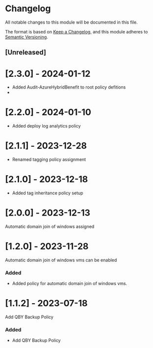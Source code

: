 # Changelog

All notable changes to this module will be documented in this file.

The format is based on [Keep a Changelog](https://keepachangelog.com/en/1.1.0/),
and this module adheres to [Semantic Versioning](https://semver.org/spec/v2.0.0.html).

## [Unreleased]

# [2.3.0] - 2024-01-12

- Added Audit-AzureHybridBenefit to root policy defitions
- 
# [2.2.0] - 2024-01-10

- Added deploy log analytics policy

# [2.1.1] - 2023-12-28

- Renamed tagging policy assignment

# [2.1.0] - 2023-12-18

- Added tag inheritance policy setup

# [2.0.0] - 2023-12-13

Automatic domain join of windows assigned

# [1.2.0] - 2023-11-28

Automatic domain join of windows vms can be enabled

### Added

- Added policy for automatic domain join of windows vms.

# [1.1.2] - 2023-07-18

Add QBY Backup Policy

### Added

- Add QBY Backup Policy

